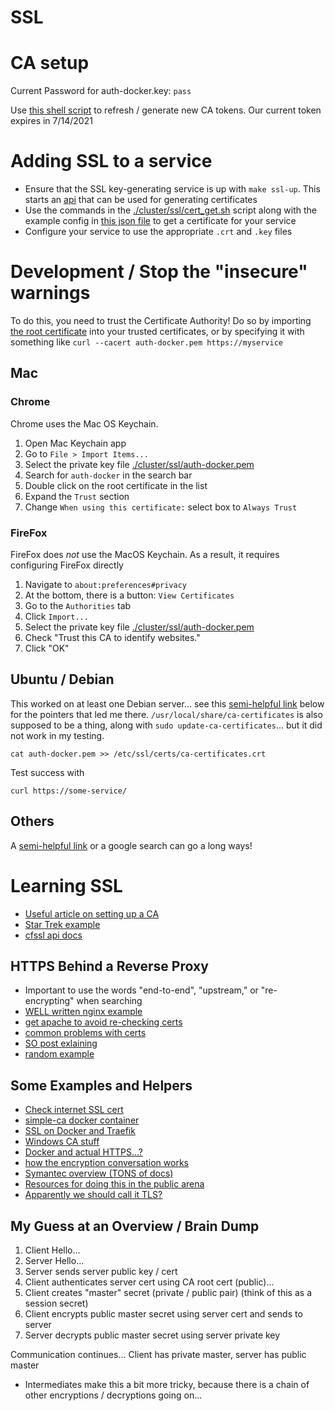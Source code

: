 # SSL

# CA setup

Current Password for auth-docker.key: `pass`

Use [this shell script](./cluster/ssl/cert_authority_get.sh) to refresh /
generate new CA tokens. Our current token expires in 7/14/2021

# Adding SSL to a service

- Ensure that the SSL key-generating service is up with `make ssl-up`. This
  starts an [api](https://github.com/cloudflare/cfssl/tree/master/doc/api) that
can be used for generating certificates
- Use the commands in the
  [./cluster/ssl/cert_get.sh](./cluster/ssl/cert_get.sh) script along with the
example config in [this json file](./cluster/ssl/cert_config.json) to get a
certificate for your service
- Configure your service to use the appropriate `.crt` and `.key` files

# Development / Stop the "insecure" warnings

To do this, you need to trust the Certificate Authority! Do so by importing
[the root certificate](./cluster/ssl/auth-docker.pem) into your trusted
certificates, or by specifying it with something like `curl --cacert
auth-docker.pem https://myservice`

## Mac

### Chrome

Chrome uses the Mac OS Keychain. 

1. Open Mac Keychain app
2. Go to `File > Import Items...`
3. Select the private key file [./cluster/ssl/auth-docker.pem](./cluster/ssl/auth-docker.pem)
4. Search for `auth-docker` in the search bar
5. Double click on the root certificate in the list
6. Expand the `Trust` section
7. Change `When using this certificate:` select box to `Always Trust`

### FireFox

FireFox does _not_ use the MacOS Keychain. As a result, it requires configuring FireFox directly

1. Navigate to `about:preferences#privacy`
2. At the bottom, there is a button: `View Certificates`
3. Go to the `Authorities` tab
4. Click `Import...`
5. Select the private key file [./cluster/ssl/auth-docker.pem](./cluster/ssl/auth-docker.pem)
6. Check "Trust this CA to identify websites."
7. Click "OK"

## Ubuntu / Debian

This worked on at least one Debian server... see this [semi-helpful
link](https://manuals.gfi.com/en/kerio/connect/content/server-configuration/ssl-certificates/adding-trusted-root-certificates-to-the-server-1605.html)
below for the pointers that led me there. `/usr/local/share/ca-certificates` is
also supposed to be a thing, along with `sudo update-ca-certificates`... but it
did not work in my testing.

```
cat auth-docker.pem >> /etc/ssl/certs/ca-certificates.crt
```

Test success with
```
curl https://some-service/
```

## Others

A [semi-helpful
link](https://manuals.gfi.com/en/kerio/connect/content/server-configuration/ssl-certificates/adding-trusted-root-certificates-to-the-server-1605.html)
or a google search can go a long ways!

# Learning SSL

- [Useful article on setting up a CA](https://deliciousbrains.com/ssl-certificate-authority-for-local-https-development/)
- [Star Trek example](https://datacenteroverlords.com/2011/09/25/ssl-who-do-you-trust/)
- [cfssl api docs](https://github.com/cloudflare/cfssl/tree/master/doc/api)

## HTTPS Behind a Reverse Proxy

- Important to use the words "end-to-end", "upstream," or "re-encrypting" when searching
- [WELL written nginx example](https://reinout.vanrees.org/weblog/2017/05/02/https-behind-proxy.html)
- [get apache to avoid re-checking certs](http://httpd.apache.org/docs/2.4/mod/mod_ssl.html#sslproxycheckpeercn)
- [common problems with certs](https://www.apachelounge.com/viewtopic.php?t=6770)
- [SO post exlaining](https://security.stackexchange.com/questions/83082/end-to-end-encryption-with-a-reverse-proxy-and-an-application-server)
- [random example](https://ubuntuforums.org/showthread.php?t=2064909)

## Some Examples and Helpers

- [Check internet SSL cert](http://web.archive.org/web/20100811030528/http://www.digicert.com:80/help)
- [simple-ca docker container](https://github.com/jcmoraisjr/simple-ca)
- [SSL on Docker and Traefik](https://jimfrenette.com/2018/03/ssl-certificate-authority-for-docker-and-traefik/)
- [Windows CA stuff](https://www2.microstrategy.com/producthelp/10.6/SystemAdmin/WebHelp/Lang_1033/Content/Admin/Adding_your_enterprise_CA_as_a_trusted_certificate.htm)
- [Docker and actual HTTPS...?](https://docs.docker.com/ee/ucp/interlock/usage/tls/#let-your-service-handle-tls)
- [how the encryption conversation works](https://www.digicert.com/ssl-cryptography.htm)
- [Symantec overview (TONS of docs)](https://www.websecurity.symantec.com/security-topics/how-does-ssl-handshake-work)
- [Resources for doing this in the public arena](https://www.keycdn.com/blog/ssl-trust)
- [Apparently we should call it TLS?](https://curl.haxx.se/docs/sslcerts.html)

## My Guess at an Overview / Brain Dump

1. Client Hello... 
2. Server Hello...
3. Server sends server public key / cert
4. Client authenticates server cert using CA root cert (public)...
5. Client creates "master" secret (private / public pair) (think of this as a session secret)
6. Client encrypts public master secret using server cert and sends to server
7. Server decrypts public master secret using server private key

Communication continues... Client has private master, server has public master

- Intermediates make this a bit more tricky, because there is a chain of other encryptions / decryptions going on...

